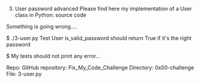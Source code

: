3. User password
advanced
Please find here my implementation of a User class in Python: source code

Something is going wrong....

$ ./3-user.py Test User is_valid_password should return True if it's the right password

$ My tests should not print any error...

Repo:
GitHub repository: Fix_My_Code_Challenge
Directory: 0x00-challenge
File: 3-user.py
